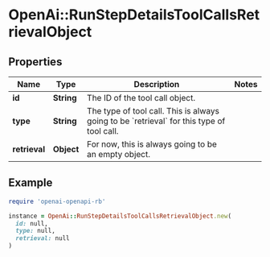 # OpenAi::RunStepDetailsToolCallsRetrievalObject

## Properties

| Name | Type | Description | Notes |
| ---- | ---- | ----------- | ----- |
| **id** | **String** | The ID of the tool call object. |  |
| **type** | **String** | The type of tool call. This is always going to be &#x60;retrieval&#x60; for this type of tool call. |  |
| **retrieval** | **Object** | For now, this is always going to be an empty object. |  |

## Example

```ruby
require 'openai-openapi-rb'

instance = OpenAi::RunStepDetailsToolCallsRetrievalObject.new(
  id: null,
  type: null,
  retrieval: null
)
```

